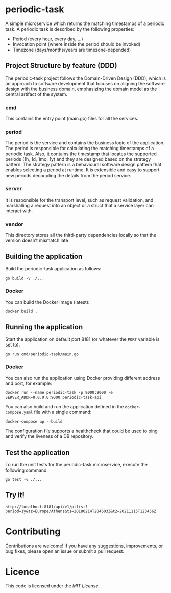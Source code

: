 # periodic-task
A simple microservice which returns the matching timestamps of a periodic task. A periodic task is described by the following properties:
* Period (every hour, every day, ...)
* Invocation point (where inside the period should be invoked)
* Timezone (days/months/years are timezone-depended)

## Project Structure by feature (DDD)
The periodic-task project follows the Domain-Driven Design (DDD), which is an approach to software development that focuses on aligning the software design with the business domain, emphasizing the domain model as the central artifact of the system.
### cmd
This contains the entry point (main.go) files for all the services.
### period
The period is the service and contains the business logic of the application. The period is responsible for calculating the matching timestamps of a periodic task. Also, it contains the timestamp that locates the supported periods (1h, 1d, 1mo, 1y) and they are designed based on the strategy pattern. The strategy pattern is a behavioural software design pattern that enables selecting a period at runtime. It is extensible and easy to support new periods decoupling the details from the period service.
### server
It is responsible for the transport level, such as request validation, and marshalling a request into an object or a struct that a service layer can interact with.
### vendor
This directory stores all the third-party dependencies locally so that the version doesn’t mismatch late

## Building the application
Build the periodic-task application as follows:
```
go build -v ./...
```

### Docker
You can build the Docker image (latest):
```
docker build .
```

## Running the application
Start the application on default port 8181 (or whatever the `PORT` variable is set to).
```
go run cmd/periodic-task/main.go
```

### Docker
You can also run the application using Docker providing different address and port, for example:
```
docker run --name periodic-task -p 9000:9000 -e SERVER_ADDR=0.0.0.0:9000 periodic-task-api
```

You can also build and run the application defined in the `docker-compose.yaml` file with a single command:
```
docker-compose up --build
```
The configuration file supports a healthcheck that could be used to ping and verify the liveness of a DB repository.

## Test the application
To run the unit tests for the periodic-task microservice, execute the following command:
```
go test -v ./...
```

## Try it!
```
http://localhost:8181/api/v1/ptlist?period=1y&tz=Europe/Athens&t1=20180214T204603Z&t2=20211115T123456Z
```

# Contributing
Contributions are welcome! If you have any suggestions, improvements, or bug fixes, please open an issue or submit a pull request.

# Licence
This code is licensed under the *MIT License*.
